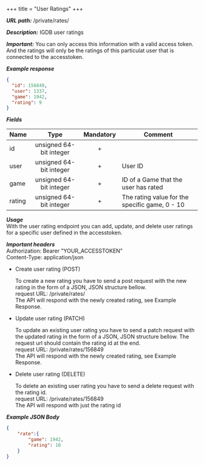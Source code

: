 +++
title = "User Ratings"
+++

***URL path:*** /private/rates/

***Description:*** IGDB user ratings

***Important:*** You can only access this information with a valid access token. And the ratings will only be the ratings of this particulat user that is connected to the accesstoken.

***Example response***
```json
{
  "id": 156849,
  "user": 1337,
  "game": 1942,
  "rating": 9
}
```

***Fields***

| Name         | Type                    | Mandatory | Comment |
| ------------ |:-----------------------:|:---------:| ------- |
| id           | unsigned 64-bit integer |     +     ||
| user         | unsigned 64-bit integer |     +     | User ID |
| game         | unsigned 64-bit integer |     +     | ID of a Game that the user has rated |
| rating       | unsigned 64-bit integer |     +     | The rating value for the specific game, 0 - 10 |

***Usage***   
With the user rating endpoint you can add, update, and delete user ratings for a specific user defined in the accesstoken. 

***Important headers***   
Authorization: Bearer "YOUR_ACCESSTOKEN"  
Content-Type: application/json

* Create user rating (POST)

	To create a new rating you have to send a post request with the new rating in the form of a JSON, JSON structure bellow.  
	request URL: /private/rates/   
	The API will respond with the newly created rating, see Example Response.  

* Update user rating (PATCH)

	To update an existing user rating you have to send a patch request with the updated rating in the form of a JSON, JSON structure bellow. The request url should contain the rating id at the end.   
	request URL: /private/rates/156849   
	The API will respond with the newly created rating, see Example Response.  

* Delete user rating (DELETE)

	To delete an existing user rating you have to send a delete request with the rating id.  
	request URL: /private/rates/156849  
	The API will respond with just the rating id   

***Example JSON Body***
```json
{
    "rate":{
        "game": 1942,
        "rating": 10
    }
}
```
